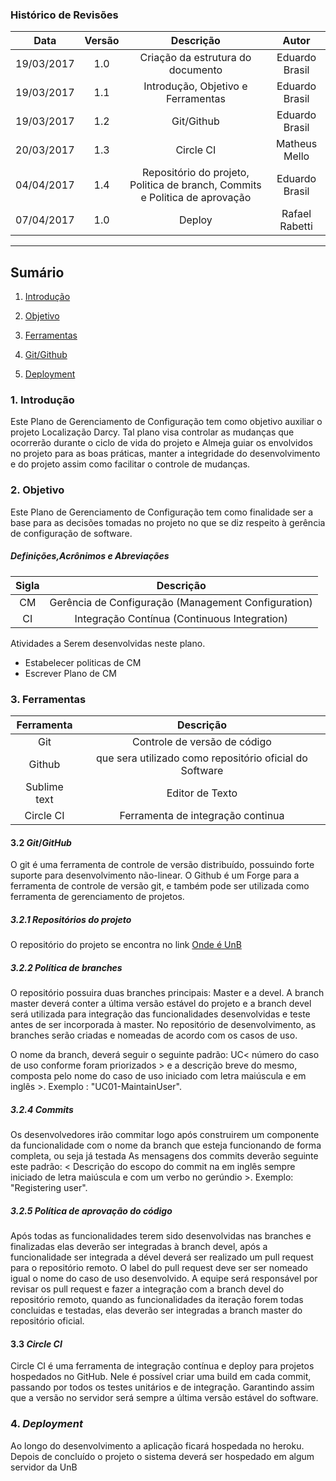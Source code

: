### Histórico de Revisões

| Data | Versão | Descrição | Autor |
|:----:|:------:|:---------:|:-----:|
|19/03/2017| 1.0 | Criação da estrutura do documento | Eduardo Brasil |
|19/03/2017| 1.1 | Introdução, Objetivo e Ferramentas | Eduardo Brasil |
|19/03/2017| 1.2 | Git/Github | Eduardo Brasil |
|20/03/2017| 1.3 | Circle CI | Matheus Mello |
|04/04/2017| 1.4 | Repositório do projeto, Politica de branch, Commits e Politica de aprovação| Eduardo Brasil |
|07/04/2017| 1.0 | Deploy | Rafael Rabetti |

***

## Sumário
1.   [Introdução](#1-introdução)

2.   [Objetivo](#2-objetivo)

3.   [Ferramentas](#3-Ferramentas)

4.   [Git/Github](#4-Git/Github)

5.   [Deployment](#5-Deployment)



### 1. Introdução

Este Plano de Gerenciamento de Configuração tem como objetivo auxiliar o projeto Localização Darcy. Tal plano visa controlar as mudanças que ocorrerão durante o ciclo de vida do projeto e Almeja guiar os envolvidos no projeto para as boas práticas, manter a integridade do desenvolvimento e do projeto assim como facilitar o controle de mudanças.

### 2. Objetivo

Este Plano de Gerenciamento de Configuração tem como finalidade ser a base para as decisões tomadas no projeto no que se diz respeito à gerência de configuração de software.

##### Definições,Acrônimos e Abreviações 

| Sigla | Descrição |
|:----:|:------:|
|CM|	Gerência de Configuração (Management Configuration)|
|CI|	Integração Contínua (Continuous Integration)|

Atividades a Serem desenvolvidas neste plano.

 * Estabelecer politicas de CM
 * Escrever Plano de CM

### 3. Ferramentas   

| Ferramenta | Descrição |
|:----:|:------:|
|Git|	Controle de versão de código|
|Github| que sera utilizado como repositório oficial do Software|
|Sublime text| 	Editor de Texto|
|Circle CI|	Ferramenta de integração continua|


#### 3.2 _Git_/_GitHub_  

O git é uma ferramenta de controle de versão distribuído, possuindo forte suporte para desenvolvimento não-linear.
O Github é um Forge para a ferramenta de controle de versão git, e também pode ser utilizada como ferramenta de gerenciamento de projetos.

##### 3.2.1 Repositórios do projeto

O repositório do projeto se encontra no link [Onde é UnB](https://github.com/fga-gpp-mds/2017.1-OndeE-UnB)

##### 3.2.2 Política de _branches_

O repositório possuira duas branches principais: Master e a devel. A branch master deverá conter a última versão estável do projeto e a branch devel será utilizada para integração das funcionalidades desenvolvidas e teste antes de ser incorporada à master.
No repositório de desenvolvimento, as branches serão criadas e nomeadas de acordo com os casos de uso.

O nome da branch, deverá seguir o seguinte padrão:
UC< número do caso de uso conforme foram priorizados > e a descrição breve do mesmo, composta pelo nome do caso de uso iniciado com letra maiúscula e em inglês >.
Exemplo : "UC01-MaintainUser".

##### 3.2.4 Commits

Os desenvolvedores irão commitar logo após construirem um componente da funcionalidade com o nome da branch que esteja funcionando de forma completa, ou seja já testada
As mensagens dos commits deverão seguinte este padrão: < Descrição do escopo do commit na em inglês sempre iniciado de letra maiúscula e com um verbo no gerúndio >. Exemplo: "Registering user".

##### 3.2.5 Política de aprovação do código

Após todas as funcionalidades terem sido desenvolvidas nas branches e finalizadas elas deverão ser integradas à branch devel, após a funcionalidade ser integrada a dével deverá ser realizado um pull request para o repositório remoto. O label do pull request deve ser ser nomeado igual o nome do caso de uso desenvolvido.
A equipe será responsável por revisar os pull request e fazer a integração com a branch devel do repositório remoto, quando as funcionalidades da iteração forem todas concluidas e testadas, elas deverão ser integradas a branch master do repositório oficial.


#### 3.3 _Circle CI_  

Circle CI é uma ferramenta de integração contínua e deploy para projetos hospedados no GitHub. Nele é possível criar uma build em cada commit, passando por todos os testes unitários e de integração. Garantindo assim que a versão no servidor será sempre a última versão estável do software.

### 4. _Deployment_  

Ao longo do desenvolvimento a aplicação ficará hospedada no heroku. Depois de concluído o projeto o sistema deverá ser hospedado em algum servidor da UnB